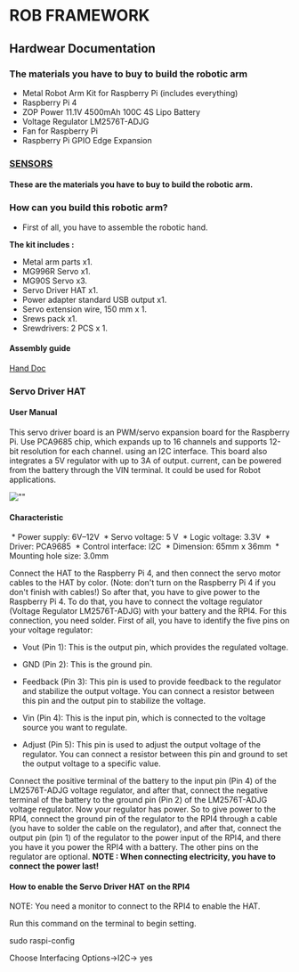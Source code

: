 # ROB FRAMEWORK


## Hardwear Documentation


### The materials you have to buy to build the robotic arm


* Metal Robot Arm Kit for Raspberry Pi (includes everything)
* Raspberry Pi 4
* ZOP Power 11.1V 4500mAh 100C 4S Lipo Battery
* Voltage Regulator LM2576T-ADJG
* Fan for Raspberry Pi
* Raspberry Pi GPIO Edge Expansion

### [SENSORS](sensors.md)

#### These are the materials you have to buy to build the robotic arm.


### How can you build this robotic arm?


* First of all, you have to assemble the robotic hand.


**The kit includes :**


* Metal arm parts x1.
* MG996R Servo x1.
* MG90S Servo x3.
* Servo Driver HAT x1.
* Power adapter standard USB output x1.
* Servo extension wire, 150 mm x 1.
* Srews pack x1.
* Srewdrivers: 2 PCS x 1.


#### Assembly guide
[Hand Doc](hand_doc.pdf)


### Servo Driver HAT


#### User Manual


This servo driver board is an PWM/servo expansion board for the Raspberry Pi. Use
PCA9685 chip, which expands up to 16 channels and supports 12-bit resolution for each
channel. using an I2C interface. This board also integrates a 5V regulator with up to 3A of output.
current, can be powered from the battery through the VIN terminal. It could be used for
Robot applications.


![""](/hat.png)


#### Characteristic


 * Power supply: 6V–12V
 * Servo voltage: 5 V
 * Logic voltage: 3.3V
 * Driver: PCA9685
 * Control interface: I2C
 * Dimension: 65mm x 36mm
 * Mounting hole size: 3.0mm


Connect the HAT to the Raspberry Pi 4, and then connect the servo motor cables to the HAT by color.
(Note: don't turn on the Raspberry Pi 4 if you don't finish with cables!)
So after that, you have to give power to the Raspberry Pi 4. To do that, you have to connect the voltage regulator (Voltage Regulator LM2576T-ADJG) with your battery and the RPI4. For this connection, you need solder.
First of all, you have to identify the five pins on your voltage regulator:


* Vout (Pin 1): This is the output pin, which provides the regulated voltage.


* GND (Pin 2): This is the ground pin.


* Feedback (Pin 3): This pin is used to provide feedback to the regulator and stabilize the output voltage. You can connect a resistor between this pin and the output pin to stabilize the voltage.


* Vin (Pin 4): This is the input pin, which is connected to the voltage source you want to regulate.


* Adjust (Pin 5): This pin is used to adjust the output voltage of the regulator. You can connect a resistor between this pin and ground to set the output voltage to a specific value.


Connect the positive terminal of the battery to the input pin (Pin 4) of the LM2576T-ADJG voltage regulator, and after that, connect the negative terminal of the battery to the ground pin (Pin 2) of the LM2576T-ADJG voltage regulator. Now your regulator has power. So to give power to the RPI4, connect the ground pin of the regulator to the RPI4 through a cable (you have to solder the cable on the regulator), and after that, connect the output pin (pin 1) of the regulator to the power input of the RPI4, and there you have it you power the RPI4 with a battery. The other pins on the regulator are optional.
**NOTE : When connecting electricity, you have to connect the power last!**


#### How to enable the Servo Driver HAT on the RPI4
NOTE: You need a monitor to connect to the RPI4 to enable the HAT.


Run this command on the terminal to begin setting.


sudo raspi-config


Choose Interfacing Options->I2C-> yes



